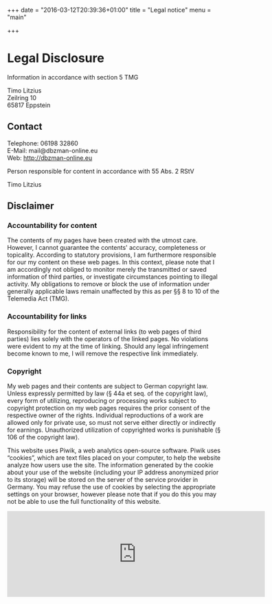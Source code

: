 +++
date = "2016-03-12T20:39:36+01:00"
title = "Legal notice"
menu = "main"

+++

# Legal Disclosure

Information in accordance with section 5 TMG

Timo Litzius  
Zeilring 10  
65817 Eppstein

## Contact

Telephone: 06198 32860  
E-Mail: mail<span style="display:none">me</span>@dbzman-online.eu  
Web: http://dbzman-online.eu

Person responsible for content in accordance with 55 Abs. 2 RStV

Timo Litzius

## Disclaimer

### Accountability for content
The contents of my pages have been created with the utmost care. However, I cannot guarantee the contents' accuracy, completeness or topicality. According to statutory provisions, I am furthermore responsible for our my content on these web pages. In this context, please note that I am accordingly not obliged to monitor merely the transmitted or saved information of third parties, or investigate circumstances pointing to illegal activity. My obligations to remove or block the use of information under generally applicable laws remain unaffected by this as per §§ 8 to 10 of the Telemedia Act (TMG).

### Accountability for links
Responsibility for the content of external links (to web pages of third parties) lies solely with the operators of the linked pages. No violations were evident to my at the time of linking. Should any legal infringement become known to me, I will remove the respective link immediately.

### Copyright
My web pages and their contents are subject to German copyright law. Unless expressly permitted by law (§ 44a et seq. of the copyright law), every form of utilizing, reproducing or processing works subject to copyright protection on my web pages requires the prior consent of the respective owner of the rights. Individual reproductions of a work are allowed only for private use, so must not serve either directly or indirectly for earnings. Unauthorized utilization of copyrighted works is punishable (§ 106 of the copyright law).

This website uses Piwik, a web analytics open-source software. Piwik uses “cookies”, which are text files placed on your computer, to help the website analyze how users use the site. The information generated by the cookie about your use of the website (including your IP address anonymized prior to its storage) will be stored on the server of the service provider in Germany. You may refuse the use of cookies by selecting the appropriate settings on your browser, however please note that if you do this you may not be able to use the full functionality of this website.

<iframe style="border: 0; height: 200px; width: 600px;" src="http://stats.ml-design.eu/index.php?module=CoreAdminHome&action=optOut&language=de"></iframe>
